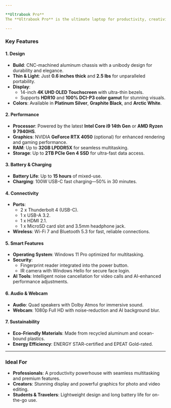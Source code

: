```yaml
---

**Ultrabook Pro**  
The **Ultrabook Pro** is the ultimate laptop for productivity, creativity, and portability. With an ultra-slim design, cutting-edge performance, and long-lasting battery life, it’s the perfect device for professionals and creatives who demand the best.

---
```


### **Key Features**

#### **1. Design**  
- **Build**: CNC-machined aluminum chassis with a unibody design for durability and elegance.  
- **Thin & Light**: Just **0.6 inches thick** and **2.5 lbs** for unparalleled portability.  
- **Display**:  
  - 14-inch **4K UHD OLED Touchscreen** with ultra-thin bezels.  
  - Supports **HDR10** and **100% DCI-P3 color gamut** for stunning visuals.  
- **Colors**: Available in **Platinum Silver**, **Graphite Black**, and **Arctic White**.

#### **2. Performance**  
- **Processor**: Powered by the latest **Intel Core i9 14th Gen** or **AMD Ryzen 9 7940HS**.  
- **Graphics**: NVIDIA **GeForce RTX 4050** (optional) for enhanced rendering and gaming performance.  
- **RAM**: Up to **32GB LPDDR5X** for seamless multitasking.  
- **Storage**: Up to **2TB PCIe Gen 4 SSD** for ultra-fast data access.

#### **3. Battery & Charging**  
- **Battery Life**: Up to **15 hours** of mixed-use.  
- **Charging**: 100W USB-C fast charging—50% in 30 minutes.  

#### **4. Connectivity**  
- **Ports**:  
  - 2 x Thunderbolt 4 (USB-C).  
  - 1 x USB-A 3.2.  
  - 1 x HDMI 2.1.  
  - 1 x MicroSD card slot and 3.5mm headphone jack.  
- **Wireless**: Wi-Fi 7 and Bluetooth 5.3 for fast, reliable connections.  

#### **5. Smart Features**  
- **Operating System**: Windows 11 Pro optimized for multitasking.  
- **Security**:  
  - Fingerprint reader integrated into the power button.  
  - IR camera with Windows Hello for secure face login.  
- **AI Tools**: Intelligent noise cancellation for video calls and AI-enhanced performance adjustments.

#### **6. Audio & Webcam**  
- **Audio**: Quad speakers with Dolby Atmos for immersive sound.  
- **Webcam**: 1080p Full HD with noise-reduction and AI background blur.  

#### **7. Sustainability**  
- **Eco-Friendly Materials**: Made from recycled aluminum and ocean-bound plastics.  
- **Energy Efficiency**: ENERGY STAR-certified and EPEAT Gold-rated.

---

### **Ideal For**  
- **Professionals**: A productivity powerhouse with seamless multitasking and premium features.  
- **Creators**: Stunning display and powerful graphics for photo and video editing.  
- **Students & Travelers**: Lightweight design and long battery life for on-the-go use.
